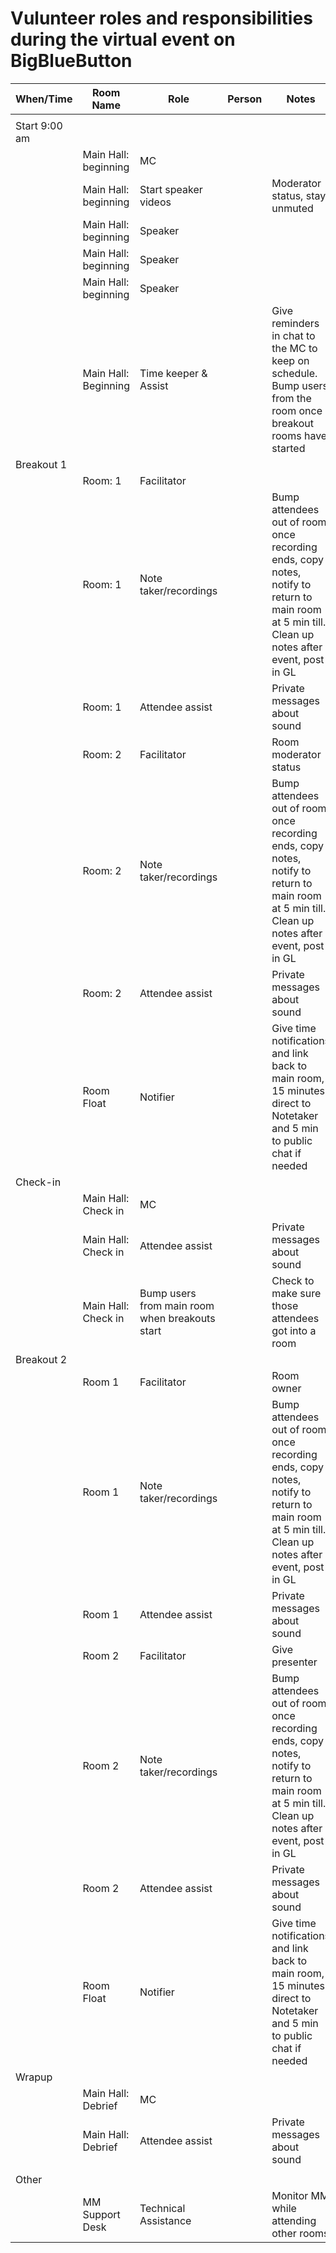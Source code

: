 # Vulunteer roles and responsibilities during the virtual event on BigBlueButton

| When/Time | Room Name | Role | Person | Notes |
| --- | --- | --- | --- | --- |
|  |  |  |  |  |
| Start 9:00 am |  |  |  |  |
|  | Main Hall: beginning  | MC |  |  |
|  | Main Hall: beginning  | Start speaker videos |  | Moderator status, stay unmuted |
|  | Main Hall: beginning  | Speaker |  |  |
|  | Main Hall: beginning  | Speaker |  |  |
|  | Main Hall: beginning  | Speaker |  |  |
|  | Main Hall: Beginning  | Time keeper & Assist |  | Give reminders in chat to the MC to keep on schedule. Bump users from the room once breakout rooms have started |
| Breakout 1 |  |  |  |  |
|  | Room: 1 | Facilitator |  |  |
|  | Room: 1 | Note taker/recordings |  | Bump attendees out of room once recording ends, copy notes, notify to return to main room at 5 min till. Clean up notes after event, post in GL |
|  | Room: 1 | Attendee assist |  | Private messages about sound |
|  | Room: 2 | Facilitator |  | Room moderator status |
|  | Room: 2 | Note taker/recordings |  | Bump attendees out of room once recording ends, copy notes, notify to return to main room at 5 min till. Clean up notes after event, post in GL |
|  | Room: 2 | Attendee assist |  | Private messages about sound |
|  | Room Float | Notifier |  | Give time notifications and link back to main room, 15 minutes direct to Notetaker and 5 min to public chat if needed |
| Check-in |  |  |  |  |
|  | Main Hall: Check in | MC |  |  |
|  | Main Hall: Check in | Attendee assist |  | Private messages about sound |
|  | Main Hall: Check in | Bump users from main room when breakouts start |  | Check to make sure those attendees got into a room |
| Breakout 2 |  |  |  |  |
|  | Room 1 | Facilitator |  | Room owner |
|  | Room 1 | Note taker/recordings |  | Bump attendees out of room once recording ends, copy notes, notify to return to main room at 5 min till. Clean up notes after event, post in GL |
|  | Room 1 | Attendee assist |  | Private messages about sound |
|  | Room 2 | Facilitator |  | Give presenter |
|  | Room 2 | Note taker/recordings |  | Bump attendees out of room once recording ends, copy notes, notify to return to main room at 5 min till. Clean up notes after event, post in GL |
|  | Room 2 | Attendee assist |  | Private messages about sound |
|  | Room Float | Notifier |  | Give time notifications and link back to main room, 15 minutes direct to Notetaker and 5 min to public chat if needed |
| Wrapup |  |  |  |  |
|  | Main Hall: Debrief | MC |  |  |
|  | Main Hall: Debrief | Attendee assist |  | Private messages about sound |
|  |  |  |  |  |
| Other |  |  |  |  |
|  | MM Support Desk | Technical Assistance |  | Monitor MM while attending other rooms |

